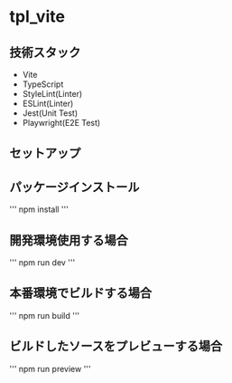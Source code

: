 # tpl_vite

## 技術スタック
- Vite
- TypeScript
- StyleLint(Linter)
- ESLint(Linter)
- Jest(Unit Test)
- Playwright(E2E Test)

## セットアップ

## パッケージインストール
'''
npm install
'''

## 開発環境使用する場合
'''
npm run dev
'''

## 本番環境でビルドする場合
'''
npm run build
'''

## ビルドしたソースをプレビューする場合
'''
npm run preview
'''